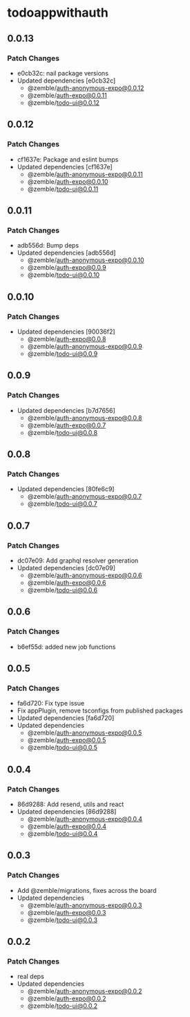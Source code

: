 # todoappwithauth

## 0.0.13

### Patch Changes

- e0cb32c: nail package versions
- Updated dependencies [e0cb32c]
  - @zemble/auth-anonymous-expo@0.0.12
  - @zemble/auth-expo@0.0.11
  - @zemble/todo-ui@0.0.12

## 0.0.12

### Patch Changes

- cf1637e: Package and eslint bumps
- Updated dependencies [cf1637e]
  - @zemble/auth-anonymous-expo@0.0.11
  - @zemble/auth-expo@0.0.10
  - @zemble/todo-ui@0.0.11

## 0.0.11

### Patch Changes

- adb556d: Bump deps
- Updated dependencies [adb556d]
  - @zemble/auth-anonymous-expo@0.0.10
  - @zemble/auth-expo@0.0.9
  - @zemble/todo-ui@0.0.10

## 0.0.10

### Patch Changes

- Updated dependencies [90036f2]
  - @zemble/auth-expo@0.0.8
  - @zemble/auth-anonymous-expo@0.0.9
  - @zemble/todo-ui@0.0.9

## 0.0.9

### Patch Changes

- Updated dependencies [b7d7656]
  - @zemble/auth-anonymous-expo@0.0.8
  - @zemble/auth-expo@0.0.7
  - @zemble/todo-ui@0.0.8

## 0.0.8

### Patch Changes

- Updated dependencies [80fe6c9]
  - @zemble/auth-anonymous-expo@0.0.7
  - @zemble/todo-ui@0.0.7

## 0.0.7

### Patch Changes

- dc07e09: Add graphql resolver generation
- Updated dependencies [dc07e09]
  - @zemble/auth-anonymous-expo@0.0.6
  - @zemble/auth-expo@0.0.6
  - @zemble/todo-ui@0.0.6

## 0.0.6

### Patch Changes

- b6ef55d: added new job functions

## 0.0.5

### Patch Changes

- fa6d720: Fix type issue
- Fix appPlugin, remove tsconfigs from published packages
- Updated dependencies [fa6d720]
- Updated dependencies
  - @zemble/auth-anonymous-expo@0.0.5
  - @zemble/auth-expo@0.0.5
  - @zemble/todo-ui@0.0.5

## 0.0.4

### Patch Changes

- 86d9288: Add resend, utils and react
- Updated dependencies [86d9288]
  - @zemble/auth-anonymous-expo@0.0.4
  - @zemble/auth-expo@0.0.4
  - @zemble/todo-ui@0.0.4

## 0.0.3

### Patch Changes

- Add @zemble/migrations, fixes across the board
- Updated dependencies
  - @zemble/auth-anonymous-expo@0.0.3
  - @zemble/auth-expo@0.0.3
  - @zemble/todo-ui@0.0.3

## 0.0.2

### Patch Changes

- real deps
- Updated dependencies
  - @zemble/auth-anonymous-expo@0.0.2
  - @zemble/auth-expo@0.0.2
  - @zemble/todo-ui@0.0.2
